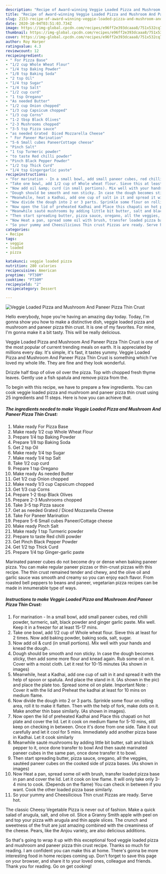 ```yaml
---
description: "Recipe of Award-winning Veggie Loaded Pizza and Mushroom And Paneer Pizza Thin Crust"
title: "Recipe of Award-winning Veggie Loaded Pizza and Mushroom And Paneer Pizza Thin Crust"
slug: 2153-recipe-of-award-winning-veggie-loaded-pizza-and-mushroom-and-paneer-pizza-thin-crust
date: 2020-10-04T03:51:03.734Z
image: https://img-global.cpcdn.com/recipes/e96ff2e393dcaaa8/751x532cq70/veggie-loaded-pizza-and-mushroom-and-paneer-pizza-thin-crust-recipe-main-photo.jpg
thumbnail: https://img-global.cpcdn.com/recipes/e96ff2e393dcaaa8/751x532cq70/veggie-loaded-pizza-and-mushroom-and-paneer-pizza-thin-crust-recipe-main-photo.jpg
cover: https://img-global.cpcdn.com/recipes/e96ff2e393dcaaa8/751x532cq70/veggie-loaded-pizza-and-mushroom-and-paneer-pizza-thin-crust-recipe-main-photo.jpg
author: Roy Harper
ratingvalue: 4.3
reviewcount: 12
recipeingredient:
- " For Pizza Base"
- "1/2 cup Whole Wheat Flour"
- "1/4 tsp Baking Powder"
- "1/8 tsp Baking Soda"
- "2 tsp Oil"
- "1/4 tsp Sugar"
- "1/4 tsp Salt"
- "1/2 cup curd"
- "1 tsp Oregano"
- "As needed Butter"
- "1/2 cup Onion chopped"
- "1/3 cup Capsicum chopped"
- "1/3 cup Corns"
- "1-2 tbsp Black Olives"
- "2-3 Mushrooms chopped"
- "3-5 tsp Pizza sauce"
- "as needed Grated  Diced Mozzarella Cheese"
- " For Paneer Marination"
- "5-6 Small cubes PaneerCottage cheese"
- "Pinch Salt"
- "1 tsp Turmeric powder"
- "to taste Red chilli powder"
- "Pinch Black Pepper Powder"
- "1/2 tsp Thick Curd"
- "1/4 tsp Gingergarlic paste"
recipeinstructions:
- "For marination - In a small bowl, add small paneer cubes, red chilli powder, turmeric, salt, black powder and ginger garlic paste. Mix well. Keep it in a freezer for at least 15-17 mins."
- "Take one bowl, add 1/2 cup of Whole wheat flour. Sieve this at least for 2 times. Now add baking powder, baking soda, salt, sugar."
- "Now add oil &amp; curd (in small portions). Mix well with your hands and knead the dough.."
- "Dough should be smooth and non sticky. In case the dough becomes sticky, then add some more flour and knead again. Rub some oil on it. Cover with a moist cloth. Let it rest for 10-15 minutes (As shown in images)"
- "Meanwhile, heat a Kadhai, add one cup of salt in it and spread it with the help of spoon or spatula. And place the stand in it. (As shown in the pic) and place the plate too. Spread some oil on plate. Important Note : Cover it with the lid and Preheat the kadhai at least for 10 mins on medium flame."
- "Now divide the dough into 2 or 3 parts. Sprinkle some flour on rolling area, roll it to make it flatten. Then with the help of fork, make dots on it. Make another thin base similarly. (As shown in images)."
- "Now open the lid of preheated Kadhai and Place this chapati on hot plate and cover the lid. Let it cook on medium flame for 5-10 mins, still keep on checking in between. Once it&#39;s done from one side. Take it out carefully and let it cool for 5 mins. Immediately add another pizza base in Kadhai. Let it cook similarly"
- "Meanwhile sauté mushrooms by adding little bit butter, salt and black pepper to it, once done transfer to bowl And then sauté marinated paneer cubes in the same pan, once done transfer it to bowl."
- "Then start spreading butter, pizza sauce, oregano, all the veggies, sautéed paneer cubes on the cooked side of pizza bases. (As shown in images)"
- "Now Heat a pan, spread some oil with brush, transfer loaded pizza base in pan and cover the lid. Let it cook on low flame. It will only take only 3-4 mins to cook. (Depends on the flame) You can check in between if you want. Cook the other loaded pizza base similarly."
- "So your yummy and Cheesilicious Thin crust Pizzas are ready. Serve hot."
categories:
- Recipe
tags:
- veggie
- loaded
- pizza

katakunci: veggie loaded pizza 
nutrition: 280 calories
recipecuisine: American
preptime: "PT38M"
cooktime: "PT30M"
recipeyield: "2"
recipecategory: Dessert

---
```



![Veggie Loaded Pizza and Mushroom And Paneer Pizza Thin Crust](https://img-global.cpcdn.com/recipes/e96ff2e393dcaaa8/751x532cq70/veggie-loaded-pizza-and-mushroom-and-paneer-pizza-thin-crust-recipe-main-photo.jpg)

Hello everybody, hope you're having an amazing day today. Today, I'm gonna show you how to make a distinctive dish, veggie loaded pizza and mushroom and paneer pizza thin crust. It is one of my favorites. For mine, I'm gonna make it a bit tasty. This will be really delicious.

Veggie Loaded Pizza and Mushroom And Paneer Pizza Thin Crust is one of the most popular of current trending meals on earth. It is appreciated by millions every day. It's simple, it's fast, it tastes yummy. Veggie Loaded Pizza and Mushroom And Paneer Pizza Thin Crust is something which I've loved my whole life. They are fine and they look wonderful.

Drizzle half tbsp of olive oil over the pizza. Top with chopped fresh thyme leaves. Gently use a fish spatula and remove pizza from the.


To begin with this recipe, we have to prepare a few ingredients. You can cook veggie loaded pizza and mushroom and paneer pizza thin crust using 25 ingredients and 11 steps. Here is how you can achieve that.

<!--inarticleads1-->

##### The ingredients needed to make Veggie Loaded Pizza and Mushroom And Paneer Pizza Thin Crust:

1. Make ready  For Pizza Base
1. Make ready 1/2 cup Whole Wheat Flour
1. Prepare 1/4 tsp Baking Powder
1. Prepare 1/8 tsp Baking Soda
1. Get 2 tsp Oil
1. Make ready 1/4 tsp Sugar
1. Make ready 1/4 tsp Salt
1. Take 1/2 cup curd
1. Prepare 1 tsp Oregano
1. Make ready As needed Butter
1. Get 1/2 cup Onion chopped
1. Make ready 1/3 cup Capsicum chopped
1. Get 1/3 cup Corns
1. Prepare 1-2 tbsp Black Olives
1. Prepare 2-3 Mushrooms chopped
1. Take 3-5 tsp Pizza sauce
1. Get as needed Grated / Diced Mozzarella Cheese
1. Take  For Paneer Marination
1. Prepare 5-6 Small cubes Paneer/Cottage cheese
1. Make ready Pinch Salt
1. Make ready 1 tsp Turmeric powder
1. Prepare to taste Red chilli powder
1. Get Pinch Black Pepper Powder
1. Get 1/2 tsp Thick Curd
1. Prepare 1/4 tsp Ginger-garlic paste


Marinated paneer cubes do not become dry or dense when baking paneer pizza. You can make regular paneer pizzas or thin-crust pizzas with this recipe. The thin crust remained tender and chewy, and the olive oil and garlic sauce was smooth and creamy so you can enjoy each flavor. From roasted bell peppers to beans and paneer, vegetarian pizza recipes can be made in innumerable type of ways. 

<!--inarticleads2-->

##### Instructions to make Veggie Loaded Pizza and Mushroom And Paneer Pizza Thin Crust:

1. For marination - In a small bowl, add small paneer cubes, red chilli powder, turmeric, salt, black powder and ginger garlic paste. Mix well. Keep it in a freezer for at least 15-17 mins.
1. Take one bowl, add 1/2 cup of Whole wheat flour. Sieve this at least for 2 times. Now add baking powder, baking soda, salt, sugar.
1. Now add oil &amp; curd (in small portions). Mix well with your hands and knead the dough..
1. Dough should be smooth and non sticky. In case the dough becomes sticky, then add some more flour and knead again. Rub some oil on it. Cover with a moist cloth. Let it rest for 10-15 minutes (As shown in images)
1. Meanwhile, heat a Kadhai, add one cup of salt in it and spread it with the help of spoon or spatula. And place the stand in it. (As shown in the pic) and place the plate too. Spread some oil on plate. Important Note : Cover it with the lid and Preheat the kadhai at least for 10 mins on medium flame.
1. Now divide the dough into 2 or 3 parts. Sprinkle some flour on rolling area, roll it to make it flatten. Then with the help of fork, make dots on it. Make another thin base similarly. (As shown in images).
1. Now open the lid of preheated Kadhai and Place this chapati on hot plate and cover the lid. Let it cook on medium flame for 5-10 mins, still keep on checking in between. Once it&#39;s done from one side. Take it out carefully and let it cool for 5 mins. Immediately add another pizza base in Kadhai. Let it cook similarly
1. Meanwhile sauté mushrooms by adding little bit butter, salt and black pepper to it, once done transfer to bowl And then sauté marinated paneer cubes in the same pan, once done transfer it to bowl.
1. Then start spreading butter, pizza sauce, oregano, all the veggies, sautéed paneer cubes on the cooked side of pizza bases. (As shown in images)
1. Now Heat a pan, spread some oil with brush, transfer loaded pizza base in pan and cover the lid. Let it cook on low flame. It will only take only 3-4 mins to cook. (Depends on the flame) You can check in between if you want. Cook the other loaded pizza base similarly.
1. So your yummy and Cheesilicious Thin crust Pizzas are ready. Serve hot.


The classic Cheesy Vegetable Pizza is never out of fashion. Make a quick salad of arugula, salt, and olive oil. Slice a Granny Smith apple with peel on and top your pizza with arugula and thin apple slices. The crunch and sweetness of the fruit are just amazing combined with the creaminess of the cheese. Pears, like the Anjou variety, are also delicious additions. 

So that's going to wrap it up with this exceptional food veggie loaded pizza and mushroom and paneer pizza thin crust recipe. Thanks so much for reading. I am confident you can make this at home. There's gonna be more interesting food in home recipes coming up. Don't forget to save this page on your browser, and share it to your loved ones, colleague and friends. Thank you for reading. Go on get cooking!
